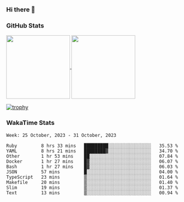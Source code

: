 ### Hi there 👋

### GitHub Stats

<a href="https://github.com/anuraghazra/github-readme-stats">
  <img align="center" height="170px" src="https://github-readme-stats.vercel.app/api/top-langs/?username=tksfjt1024&layout=compact&count_private=true&show_icons=true&show_icons=true&theme=graywhite" />
</a>
<a href="https://github.com/anuraghazra/github-readme-stats">
  <img align="center" height="170px" src="https://github-readme-stats.vercel.app/api?username=tksfjt1024&count_private=true&show_icons=true&show_icons=true&theme=graywhite" />
</a>

[![trophy](https://github-profile-trophy.vercel.app/?username=tksfjt1024)](https://github.com/ryo-ma/github-profile-trophy)

### WakaTime Stats

<!--START_SECTION:waka-->
```text
Week: 25 October, 2023 - 31 October, 2023

Ruby         8 hrs 33 mins   █████████░░░░░░░░░░░░░░░░   35.53 % 
YAML         8 hrs 21 mins   ████████▓░░░░░░░░░░░░░░░░   34.70 % 
Other        1 hr 53 mins    ██░░░░░░░░░░░░░░░░░░░░░░░   07.84 % 
Docker       1 hr 27 mins    █▓░░░░░░░░░░░░░░░░░░░░░░░   06.07 % 
Bash         1 hr 27 mins    █▓░░░░░░░░░░░░░░░░░░░░░░░   06.03 % 
JSON         57 mins         █░░░░░░░░░░░░░░░░░░░░░░░░   04.00 % 
TypeScript   23 mins         ▒░░░░░░░░░░░░░░░░░░░░░░░░   01.64 % 
Makefile     20 mins         ▒░░░░░░░░░░░░░░░░░░░░░░░░   01.40 % 
Slim         19 mins         ▒░░░░░░░░░░░░░░░░░░░░░░░░   01.37 % 
Text         13 mins         ▒░░░░░░░░░░░░░░░░░░░░░░░░   00.94 % 
```
<!--END_SECTION:waka-->
